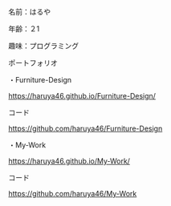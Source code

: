 名前：はるや

年齢：２1

趣味：プログラミング

ポートフォリオ
    
・Furniture-Design

https://haruya46.github.io/Furniture-Design/

コード

https://github.com/haruya46/Furniture-Design


・My-Work

https://haruya46.github.io/My-Work/

コード
 
 https://github.com/haruya46/My-Work

